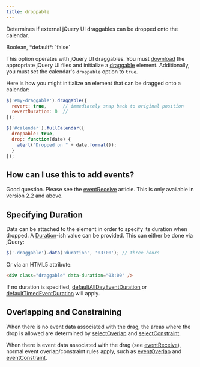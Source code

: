 ```yaml
---
title: droppable
---
```


Determines if external jQuery UI draggables can be dropped onto the calendar.

<div class='spec' markdown='1'>
Boolean, *default*: `false`
</div>

This option operates with jQuery UI draggables. You must [download](http://jqueryui.com/download) the appropriate jQuery UI files and initialize a [draggable](http://jqueryui.com/demos/draggable/) element. Additionally, you must set the calendar's `droppable` option to `true`.

Here is how you might initialize an element that can be dragged onto a calendar:

```js
$('#my-draggable').draggable({
  revert: true,      // immediately snap back to original position
  revertDuration: 0  //
});

$('#calendar').fullCalendar({
  droppable: true,
  drop: function(date) {
    alert("Dropped on " + date.format());
  }
});
```

## How can I use this to add events?

Good question. Please see the [eventReceive](eventReceive) article. This is only available in version 2.2 and above.


## Specifying Duration

Data can be attached to the element in order to specify its duration when dropped. A [Duration](duration-object)-ish value can be provided. This can either be done via jQuery:

```js
$('.draggable').data('duration', '03:00'); // three hours
```

Or via an HTML5 attribute:

```html
<div class="draggable" data-duration="03:00" />
```

If no duration is specified, [defaultAllDayEventDuration](defaultAllDayEventDuration) or [defaultTimedEventDuration](defaultTimedEventDuration) will apply.


## Overlapping and Constraining

When there is no event data associated with the drag, the areas where the drop is allowed are determined by [selectOverlap](selectOverlap) and [selectConstraint](selectConstraint).

When there is event data associated with the drag (see [eventReceive](eventReceive)), normal event overlap/constraint rules apply, such as [eventOverlap](eventOverlap) and [eventConstraint](eventConstraint).
